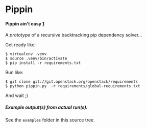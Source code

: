 # Pippin

#### Pippin ain't easy [1]

A *prototype* of a recursive backtracking pip dependency solver...

Get ready like:

```
$ virtualenv .venv
$ source .venv/bin/activate
$ pip install -r requirements.txt
```

Run like:

```
$ git clone git://git.openstack.org/openstack/requirements
$ python pippin.py  -r requirements/global-requirements.txt
```

And wait ;)

##### Example output(s) from actual run(s):

See the ``examples`` folder in this source tree.

[1]: http://www.customink.com/designs/stackpip/qvh0-0015-grtw/
